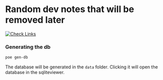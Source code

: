 # Random dev notes that will be removed later

[![Check Links](https://github.com/elgarash/isnad/actions/workflows/links.yml/badge.svg)](https://github.com/elgarash/isnad/actions/workflows/links.yml)

### Generating the db
```bash
poe gen-db
```
The database will be generated in the `data` folder. Clicking it will open the database in the sqliteviewer.
